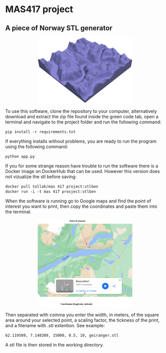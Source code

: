 # MAS417 project
## A piece of Norway STL generator

<center>
<img width="300" alt="Geiranger" src="https://raw.githubusercontent.com/eidetech/MAS417_project/main/example_stl.png">
</center>
 
To use this software, clone the repository to your computer, alternatively download and extract the zip file found inside the green code tab, open a terminal and navigate to the project folder and run the following command:
```
pip install -r requirements.txt
```
If everything installs without problems, you are ready to run the program using the following command:
```
python app.py
```
If you for some strange reason have trouble to run the software there is a Docker image on DockerHub that can be used. However this version does not vizualize the stl before saving:
```
docker pull tollak/mas 417 project:stlGen
docker run -i -t mas 417 prosject:stlGen
```

When the software is running go to Google maps and find the point of interest you want to print, then copy the coordinates and paste them into the terminal.

<center>
<img width="300" alt="Google Maps example" src="https://raw.githubusercontent.com/eidetech/MAS417_project/main/maps.png">
</center>

Then separated with comma you enter the width, in meters, of the square area around your selected point, a scaling factor, the tickness of the print, and a filename with .stl extention.
See example:
```
62.119509, 7.148389, 15000, 0.5, 10, geiranger.stl
```
A stl file is then stored in the working directory.